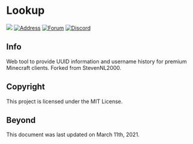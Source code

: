 # Lookup
![](https://img.shields.io/github/issues/darkstne/lookup.svg?style=flat-square&logo=github) [![Address](https://img.shields.io/badge/ip-darkst.one-ff9500?style=flat-square)](https://darkst.one/hc/getting-started#server-basics) [![Forum](https://img.shields.io/badge/forum-talk.darkst.one-ff9500?style=flat-square)](https://darkst.one/forum) [![Discord](https://img.shields.io/discord/782808436118650890?color=7289DA&label=chat&logo=discord&logoColor=fff&style=flat-square)](https://darkst.one/discord)

## Info
Web tool to provide UUID information and username history for premium Minecraft clients. Forked from StevenNL2000.

## Copyright
This project is licensed under the MIT License.

## Beyond
This document was last updated on March 11th, 2021.
